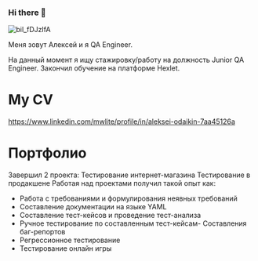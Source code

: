 ### Hi there 👋
![bil_fDJzlfA](https://user-images.githubusercontent.com/120249683/227710188-2ce798d5-640a-4c79-b42e-fbf378e8141f.jpg)

Меня зовут Алексей и я QA Engineer. 

 На данный момент я ищу стажировку/работу на должность Junior QA Engineer. Закончил обучение на платформе Hexlet.
 

# My CV
https://www.linkedin.com/mwlite/profile/in/aleksei-odaikin-7aa45126a

# Портфолио
Завершил 2 проекта:
Тестирование интернет-магазина
Тестирование в продакшене
Работая над проектами получил такой опыт как:
- Работа с требованиями и формулирования неявных требований
- Составление документации на языке YAML
- Составление тест-кейсов и проведение тест-анализа
- Ручное тестирование по составленным тест-кейсам- Составления баг-репортов
- Регрессионное тестирование
- Тестирование онлайн игры
